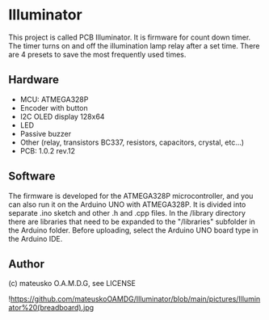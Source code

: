 # Illuminator
This project is called PCB Illuminator. It is firmware for count down timer. 
The timer turns on and off the illumination lamp relay after a set time. There are 4 presets to save the most frequently used times.
## Hardware
* MCU: ATMEGA328P
* Encoder with button
* I2C OLED display 128x64
* LED
* Passive buzzer
* Other (relay, transistors BC337, resistors, capacitors, crystal, etc...)
* PCB: 1.0.2 rev.12
## Software
The firmware is developed for the ATMEGA328P microcontroller, and you can also run it on the Arduino UNO with ATMEGA328P.
It is divided into separate .ino sketch and other .h and .cpp files. In the /library directory there are libraries that need to be expanded to the "/libraries" subfolder in the Arduino folder. Before uploading, select the Arduino UNO board type in the Arduino IDE.
## Author
(c) mateusko O.A.M.D.G, see LICENSE

!https://github.com/mateuskoOAMDG/Illuminator/blob/main/pictures/Illuminator%20(breadboard).jpg
